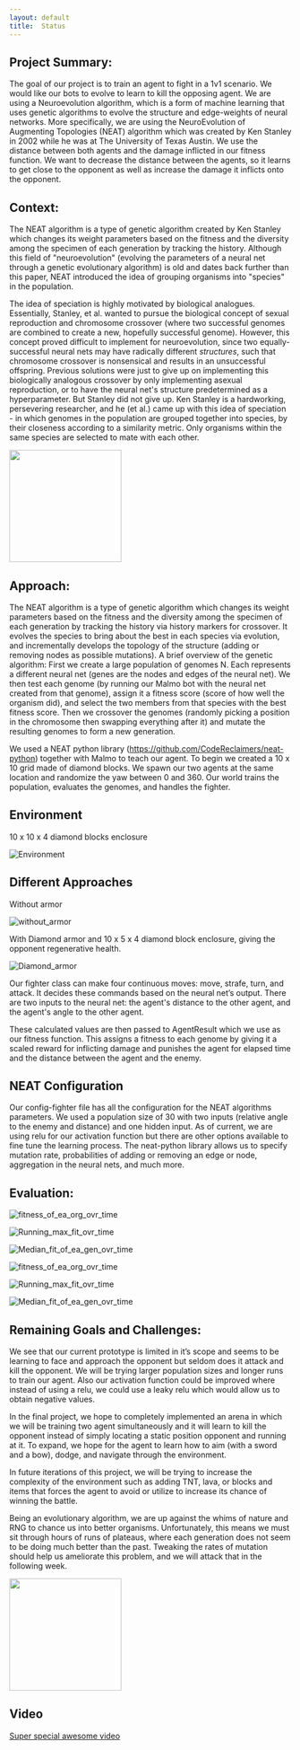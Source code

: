 ```yaml
---
layout: default
title:  Status
---
```

## Project Summary:
The goal of our project is to train an agent to fight in a 1v1 scenario. We would like our bots to evolve to learn to kill the opposing agent.  We are using a Neuroevolution algorithm, which is a form of machine learning that uses genetic algorithms to evolve the structure and edge-weights of neural networks. More specifically, we are using the NeuroEvolution of Augmenting Topologies (NEAT) algorithm which was created by Ken Stanley in 2002 while he was at The University of Texas Austin. We use the distance between both agents and the damage inflicted in our fitness function. We want to decrease the distance between the agents, so it learns to get close to the opponent as well as increase the damage it inflicts onto the opponent.

## Context:
The NEAT algorithm is a type of genetic algorithm created by Ken Stanley which changes its weight parameters based on the fitness and the diversity among the specimen of each generation by tracking the history.  Although this field of "neuroevolution" (evolving the parameters of a neural net through a genetic evolutionary algorithm) is old and dates back further than this paper, NEAT introduced the idea of grouping organisms into "species" in the population.  

The idea of speciation is highly motivated by biological analogues.  Essentially, Stanley, et al. wanted to pursue the biological concept of sexual reproduction and chromosome crossover (where two successful genomes are combined to create a new, hopefully successful genome).  However, this concept proved difficult to implement for neuroevolution, since two equally-successful neural nets may have radically different *structures*, such that chromosome crossover is nonsensical and results in an unsuccessful offspring.  Previous solutions were just to give up on implementing this biologically analogous crossover by only implementing asexual reproduction, or to have the neural net's structure predetermined as a hyperparameter.  But Stanley did not give up.  Ken Stanley is a hardworking, persevering researcher, and he (et al.) came up with this idea of speciation - in which genomes in the population are grouped together into species, by their closeness according to a similarity metric.  Only organisms within the same species are selected to mate with each other.

<p><img src="pics/genome.png" alt="" style="width: 200px;"/></p>

## Approach:
The NEAT algorithm is a type of genetic algorithm which changes its weight parameters based on the fitness and the diversity among the specimen of each generation by tracking the history via history markers for crossover.  It evolves the species to bring about the best in each species via evolution, and incrementally develops the topology of the structure (adding or removing nodes as possible mutations).  A brief overview of the genetic algorithm: First we create a large population of genomes N. Each represents a different neural net (genes are the nodes and edges of the neural net).  We then test each genome (by running our Malmo bot with the neural net created from that genome), assign it a fitness score (score of how well the organism did), and select the two members from that species with the best fitness score. Then we crossover the genomes (randomly picking a position in the chromosome then swapping everything after it) and mutate the resulting genomes to form a new generation. 

We used a NEAT python library (https://github.com/CodeReclaimers/neat-python) together with Malmo to teach our agent. To begin we created a 10 x 10 grid made of diamond blocks. We spawn our two agents at the same location and randomize the yaw between 0 and 360. Our world trains the population, evaluates the genomes, and handles the fighter. 
 
## Environment
10 x 10 x 4 diamond blocks enclosure 

![Environment](pics/10X10X10.png)

## Different Approaches
Without armor 

![without_armor](pics/world_no_armor.png)

With Diamond armor and 10 x 5 x 4 diamond block enclosure, giving the opponent regenerative health.

![Diamond_armor](pics/diamond.png)

Our fighter class can make four continuous moves: move, strafe, turn, and attack. It decides these commands based on the neural net’s output.  There are two inputs to the neural net: the agent's distance to the other agent, and the agent's angle to the other agent.

These calculated values are then passed to AgentResult which we use as our fitness function. This assigns a fitness to each genome by giving it a scaled reward for inflicting damage and punishes the agent for elapsed time and the distance between the agent and the enemy.
 
## NEAT Configuration
 
Our config-fighter file has all the configuration for the NEAT algorithms parameters. We used a population size of 30 with two inputs (relative angle to the enemy and distance) and one hidden input. As of current, we are using relu for our activation function but there are other options available to fine tune the learning process. The neat-python library allows us to specify mutation rate, probabilities of adding or removing an edge or node, aggregation in the neural nets, and much more. 


## Evaluation: 

![fitness_of_ea_org_ovr_time](pics/figure_1.png)

![Running_max_fit_ovr_time](pics/figure_2.png)

![Median_fit_of_ea_gen_ovr_time](pics/figure_3.png)

![fitness_of_ea_org_ovr_time](pics/gen0_figure_1.png)

![Running_max_fit_ovr_time](pics/gen0_figure_2.png)

![Median_fit_of_ea_gen_ovr_time](pics/gen0_figure_3.png)

## Remaining Goals and Challenges:
We see that our current prototype is limited in it’s scope and seems to be learning to face and approach the opponent but seldom does it attack and kill the opponent. We will be trying larger population sizes and longer runs to train our agent. Also our activation function could be improved where instead of using a relu, we could use a leaky relu which would allow us to obtain negative values.
 
In the final project, we hope to completely implemented an arena in which we will be training two agent simultaneously and it will learn to kill the opponent instead of simply locating a static position opponent and running at it. To expand, we hope for the agent to learn how to aim (with a sword and a bow), dodge, and navigate through the environment.
 
In future iterations of this project, we will be trying to increase the complexity of the environment such as adding TNT, lava, or blocks and items that forces the agent to avoid or utilize to increase its chance of winning the battle.

Being an evolutionary algorithm, we are up against the whims of nature and RNG to chance us into better organisms.  Unfortunately, this means we must sit through hours of runs of plateaus, where each generation does not seem to be doing much better than the past.  Tweaking the rates of mutation should help us ameliorate this problem, and we will attack that in the following week.

<p><img src="pics/status_fitness.png" alt="" style="width: 200px;"/></p>

## Video
[Super special awesome video](https://youtu.be/JIFDQWoOt3M)
